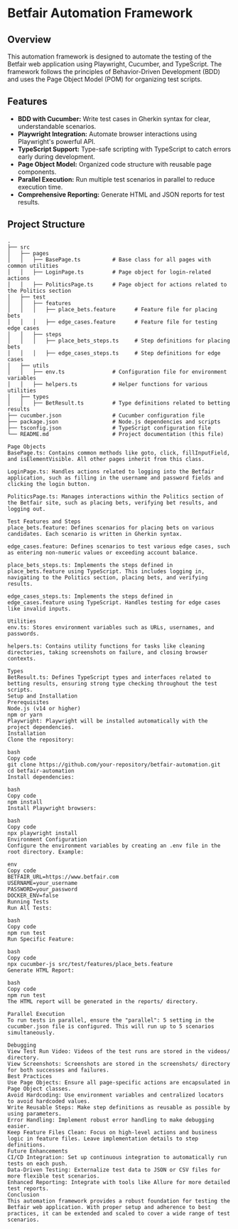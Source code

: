 # Betfair Automation Framework

## Overview

This automation framework is designed to automate the testing of the Betfair web application using Playwright, Cucumber, and TypeScript. The framework follows the principles of Behavior-Driven Development (BDD) and uses the Page Object Model (POM) for organizing test scripts.

## Features

- **BDD with Cucumber:** Write test cases in Gherkin syntax for clear, understandable scenarios.
- **Playwright Integration:** Automate browser interactions using Playwright's powerful API.
- **TypeScript Support:** Type-safe scripting with TypeScript to catch errors early during development.
- **Page Object Model:** Organized code structure with reusable page components.
- **Parallel Execution:** Run multiple test scenarios in parallel to reduce execution time.
- **Comprehensive Reporting:** Generate HTML and JSON reports for test results.

## Project Structure

```plaintext
.
├── src
│   ├── pages
│   │   ├── BasePage.ts          # Base class for all pages with common utilities
│   │   ├── LoginPage.ts         # Page object for login-related actions
│   │   ├── PoliticsPage.ts      # Page object for actions related to the Politics section
│   ├── test
│   │   ├── features
│   │   │   ├── place_bets.feature      # Feature file for placing bets
│   │   │   ├── edge_cases.feature      # Feature file for testing edge cases
│   │   ├── steps
│   │   │   ├── place_bets_steps.ts     # Step definitions for placing bets
│   │   │   ├── edge_cases_steps.ts     # Step definitions for edge cases
│   ├── utils
│   │   ├── env.ts               # Configuration file for environment variables
│   │   ├── helpers.ts           # Helper functions for various utilities
│   ├── types
│   │   ├── BetResult.ts         # Type definitions related to betting results
├── cucumber.json                # Cucumber configuration file
├── package.json                 # Node.js dependencies and scripts
├── tsconfig.json                # TypeScript configuration file
└── README.md                    # Project documentation (this file)

Page Objects
BasePage.ts: Contains common methods like goto, click, fillInputField, and isElementVisible. All other pages inherit from this class.

LoginPage.ts: Handles actions related to logging into the Betfair application, such as filling in the username and password fields and clicking the login button.

PoliticsPage.ts: Manages interactions within the Politics section of the Betfair site, such as placing bets, verifying bet results, and logging out.

Test Features and Steps
place_bets.feature: Defines scenarios for placing bets on various candidates. Each scenario is written in Gherkin syntax.

edge_cases.feature: Defines scenarios to test various edge cases, such as entering non-numeric values or exceeding account balance.

place_bets_steps.ts: Implements the steps defined in place_bets.feature using TypeScript. This includes logging in, navigating to the Politics section, placing bets, and verifying results.

edge_cases_steps.ts: Implements the steps defined in edge_cases.feature using TypeScript. Handles testing for edge cases like invalid inputs.

Utilities
env.ts: Stores environment variables such as URLs, usernames, and passwords.

helpers.ts: Contains utility functions for tasks like cleaning directories, taking screenshots on failure, and closing browser contexts.

Types
BetResult.ts: Defines TypeScript types and interfaces related to betting results, ensuring strong type checking throughout the test scripts.
Setup and Installation
Prerequisites
Node.js (v14 or higher)
npm or yarn
Playwright: Playwright will be installed automatically with the project dependencies.
Installation
Clone the repository:

bash
Copy code
git clone https://github.com/your-repository/betfair-automation.git
cd betfair-automation
Install dependencies:

bash
Copy code
npm install
Install Playwright browsers:

bash
Copy code
npx playwright install
Environment Configuration
Configure the environment variables by creating an .env file in the root directory. Example:

env
Copy code
BETFAIR_URL=https://www.betfair.com
USERNAME=your_username
PASSWORD=your_password
DOCKER_ENV=false
Running Tests
Run All Tests:

bash
Copy code
npm run test
Run Specific Feature:

bash
Copy code
npx cucumber-js src/test/features/place_bets.feature
Generate HTML Report:

bash
Copy code
npm run test
The HTML report will be generated in the reports/ directory.

Parallel Execution
To run tests in parallel, ensure the "parallel": 5 setting in the cucumber.json file is configured. This will run up to 5 scenarios simultaneously.

Debugging
View Test Run Video: Videos of the test runs are stored in the videos/ directory.
View Screenshots: Screenshots are stored in the screenshots/ directory for both successes and failures.
Best Practices
Use Page Objects: Ensure all page-specific actions are encapsulated in Page Object classes.
Avoid Hardcoding: Use environment variables and centralized locators to avoid hardcoded values.
Write Reusable Steps: Make step definitions as reusable as possible by using parameters.
Error Handling: Implement robust error handling to make debugging easier.
Keep Feature Files Clean: Focus on high-level actions and business logic in feature files. Leave implementation details to step definitions.
Future Enhancements
CI/CD Integration: Set up continuous integration to automatically run tests on each push.
Data-Driven Testing: Externalize test data to JSON or CSV files for more flexible test scenarios.
Enhanced Reporting: Integrate with tools like Allure for more detailed test reports.
Conclusion
This automation framework provides a robust foundation for testing the Betfair web application. With proper setup and adherence to best practices, it can be extended and scaled to cover a wide range of test scenarios.